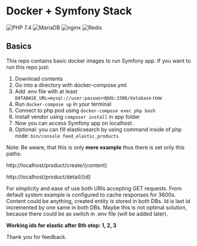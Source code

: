 # Docker + Symfony Stack

![PHP 7.4](https://img.shields.io/badge/PHP-7.4-8892BF.svg)
![MariaDB](https://img.shields.io/badge/Database_Server-MariaDB_10.5-c0765a.svg)
![nginx](https://img.shields.io/badge/Webserver-nginx_1.19-009447.svg)
![Redis](https://img.shields.io/badge/Cache_Engine-Redis_6-D92A2A.svg)


## Basics

This repo contains basic docker images to run Symfony app. If you want to run this repo just: 

1. Download contents
2. Go into a directory with docker-compose.yml
3. Add .env file with at least `DATABASE_URL=mysql://user:password@db:3306/database` row
4. Run ``docker-compose up`` in your terminal 
5. Connect to php pod using ``docker-compose exec php bash``
6. Install vendor using ``composer install`` in app folder
7. Now you can access Symfony app on localhost.
8. Optional: you can fill elasticsearch by using command inside of php node: ``bin/console feed_elastic_products``

Note: Be aware, that this is only <strong>mere example</strong> thus there is set only this paths: 

http://localhost/product/create/{content}

http://localhost/product/detail/{id}

For simplicity and ease of use both URIs accepting GET requests. From default system example is 
configured to cache responses for 3600s. Content could be anything, created entity is stored in both DBs.
Id is last id incremented by one same in both DBs. Maybe this is not optimal solution,
because there could be as switch in .env file (will be added later).   

<strong>Working ids for elastic after 8th step: 1, 2, 3</strong>

Thank you for feedback.